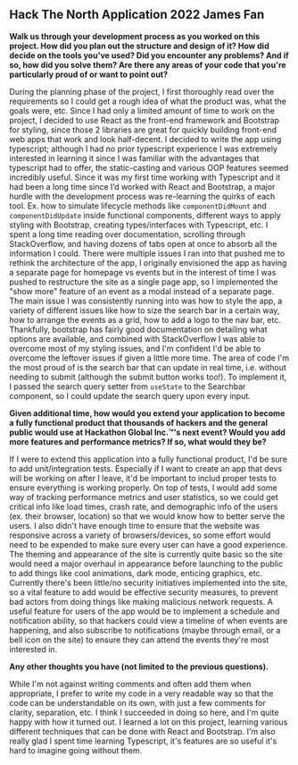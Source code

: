 ## Hack The North Application 2022 James Fan

**Walk us through your development process as you worked on this project. How did you plan out the structure and design of it? How did decide on the tools you've used? Did you encounter any problems? And if so, how did you solve them? Are there any areas of your code that you're particularly proud of or want to point out?**

During the planning phase of the project, I first thoroughly read over the requirements so I could get a rough idea of what the product was, what the goals were, etc. Since I had only a limited amount of time to work on the project, I decided to use React as the front-end framework and Bootstrap for styling, since those 2 libraries are great for quickly building front-end web apps that work and look half-decent. I decided to write the app using typescript; although I had no prior typescript experience I was extremely interested in learning it since I was familiar with the advantages that typescript had to offer, the static-casting and various OOP features seemed incredibly useful.
Since it was my first time working with Typescript and it had been a long time since I’d worked with React and Bootstrap, a major hurdle with the development process was re-learning the quirks of each tool. Ex. how to simulate lifecycle methods like `componentDidMount` and `componentDidUpdate` inside functional components, different ways to apply styling with Bootstrap, creating types/interfaces with Typescript, etc. I spent a long time reading over documentation, scrolling through StackOverflow, and having dozens of tabs open at once to absorb all the information I could.
There were multiple issues I ran into that pushed me to rethink the architecture of the app, I originally envisioned the app as having a separate page for homepage vs events but in the interest of time I was pushed to restructure the site as a single page app, so I implemented the "show more" feature of an event as a modal instead of a separate page.
The main issue I was consistently running into was how to style the app, a variety of different issues like how to size the search bar in a certain way, how to arrange the events as a grid, how to add a logo to the nav bar, etc. Thankfully, bootstrap has fairly good documentation on detailing what options are available, and combined with StackOverflow I was able to overcome most of my styling issues, and I'm confident I'd be able to overcome the leftover issues if given a little more time.
The area of code I'm the most proud of is the search bar that can update in real time, i.e. without needing to submit (although the submit button works too!). To implement it, I passed the search query setter from `useState` to the Searchbar component, so I could update the search query upon every input.

**Given additional time, how would you extend your application to become a fully functional product that thousands of hackers and the general public would use at Hackathon Global Inc.™'s next event? Would you add more features and performance metrics? If so, what would they be?**

If I were to extend this application into a fully functional product, I'd be sure to add unit/integration tests. Especially if I want to create an app that devs will be working on after I leave, it'd be important to includ proper tests to ensure everything is working properly.
On top of tests, I would add some way of tracking performance metrics and user statistics, so we could get critical info like load times, crash rate, and demographic info of the users (ex. their browser, location) so that we would know how to better serve the users. I also didn't have enough time to ensure that the website was responsive across a variety of browsers/devices, so some effort would need to be expended to make sure every user can have a good experience.
The theming and appearance of the site is currently quite basic so the site would need a major overhaul in appearance before launching to the public to add things like cool animations, dark mode, enticing graphics, etc.
Currently there's been little/no security initiatives implemented into the site, so a vital feature to add would be effective security measures, to prevent bad actors from doing things like making malicious network requests.
A useful feature for users of the app would be to implement a schedule and notification ability, so that hackers could view a timeline of when events are happening, and also subscribe to notifications (maybe through email, or a bell icon on the site) to ensure they can attend the events they're most interested in.

**Any other thoughts you have (not limited to the previous questions).**

While I'm not against writing comments and often add them when appropriate, I prefer to write my code in a very readable way so that the code can be understandable on its own, with just a few comments for clarity, separation, etc. I think I succeeded in doing so here, and I'm quite happy with how it turned out. I learned a lot on this project, learning various different techniques that can be done with React and Bootstrap. I'm also really glad I spent time learning Typescript, it's features are so useful it's hard to imagine going without them.
